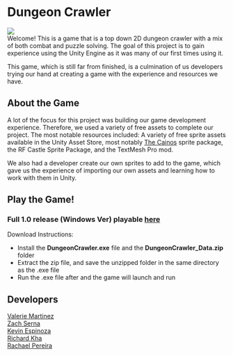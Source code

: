 # Dungeon Crawler
**![](https://lh6.googleusercontent.com/aE5HgMf1hncwnWRgqEkHEDrcX8JtDHLNAXrC38m2oki1_AyQb9TgDN-I82oSn5rl1irAw1LbLfGSHfm7MxzVVkST-pGKlCieiVUtQ07MEf8l8lrAFO0rkPgBXxTAr_X23F8ls8KQEqLHs_Bnew)**  
Welcome! This is a game that is a top down 2D dungeon crawler with a mix of both combat and puzzle solving. The goal of this project is to gain experience using the Unity Engine as it was many of our first times using it. 

This game, which is still far from finished, is a culmination of us developers trying our hand at creating a game with the experience and resources we have.


## About the Game
A lot of the focus for this project was building our game development experience. Therefore, we used a variety of  free assets to complete our project. The most notable resources included: A variety of free sprite assets available in the Unity Asset Store, most notably [The Cainos](https://assetstore.unity.com/packages/2d/environments/pixel-art-top-down-basic-187605) sprite package, the RF Castle Sprite Package, and the TextMesh Pro mod.

We also had a developer create our own sprites to add to the game, which gave us the experience of importing our own assets and learning how to work with them in Unity.


## Play the Game!

### Full 1.0 release (Windows Ver) playable [here](https://github.com/valmartnz/462-Game/releases/tag/v1.0)  
Download Instructions:
- Install the **DungeonCrawler.exe** file and the **DungeonCrawler_Data.zip** folder
- Extract the zip file, and save the unzipped folder in the same directory as the .exe file
- Run the .exe file after and the game will launch and run

## Developers

[Valerie Martinez](https://github.com/valmartnz)  
[Zach Serna](https://github.com/Zserna)  
[Kevin Espinoza](https://github.com/Kevin-Espinoza)  
[Richard Kha](https://github.com/RichardKha)  
[Rachael Pereira](https://github.com/rachaelmp)  
